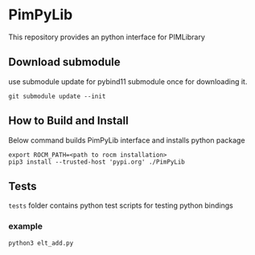 # PimPyLib

This repository provides an python interface for PIMLibrary
## Download submodule
use submodule update for pybind11 submodule once for downloading it.
```
git submodule update --init
```
## How to Build and Install
Below command builds PimPyLib interface and installs python package
```
export ROCM_PATH=<path to rocm installation>
pip3 install --trusted-host 'pypi.org' ./PimPyLib
```

## Tests
`tests` folder contains python test scripts for testing python bindings
### example
`python3 elt_add.py`
